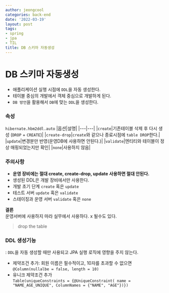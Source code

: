 ```yaml
---
author: jeongcool
categories: back-end
date: '2022-03-19'
layout: post
tags:
- spring
- jpa
- TIL
title: DB 스키마 자동생성
---
```


# DB 스키마 자동생성
- 애플리케이션 실행 시점에 `DDL`을 자동 생성한다.
- 테이블 중심의 개발에서 객체 중심으로 개발하게 된다.
- `DB 방언`을 활용해서 `DB`에 맞는 `DDL`을 생성한다.

### 속성
`hibernate.hbm2ddl.auto`
|옵션|설명|
|---|---|
|`create`|기존테이블 삭제 후 다시 생성 (`DROP` + `CREATE`)|
|`create-drop`|`create`와 같으나 종료시점에 `table DROP`한다.|
|`update`|변경분만 반영(운영DB에 사용하면 안된다.)|
|`validate`|엔티티와 테이블이 정상 매핑되었는지만 확인|
|`none`|사용하지 않음|

### 주의사항
- **운영 장비에는 절대 create, create-drop, update 사용하면 절대 안된다.**
- 생성된 DDL은 개발 장비에서만 사용한다.
- 개발 초기 단계 `create` 혹은 `update`
- 테스트 서버 `update` 혹은 `validate`
- 스테이징과 운영 서버 `validate` 혹은 `none`

**결론**  
운영서버에 사용하지 마라 실무에서 사용하다. x 될수도 있다.
> drop the table

### DDL 생성기능
: `DDL`을 자동 생성할 때만 사용되고 JPA 실행 로직에 영향을 주지 않는다.
- 제약조건 추가: 회원 이름은 필수적이고, 10자를 초과할 수 없으면
    `@Column(nullalbe = false, length = 10)`
- 유니크 제약조건 추가  
    `Table(uniqueConstraints = {@UniqueConstraint( name = "NAME_AGE_UNIQUE", ColumnNames = {"NAME", "AGE"})})`